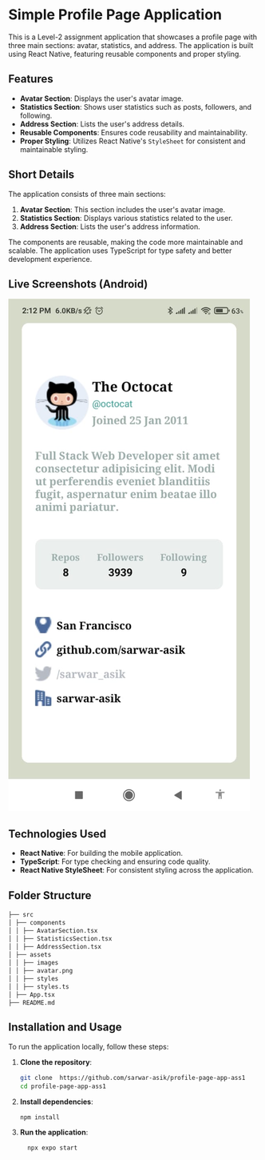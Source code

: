 # Simple Profile Page Application

This is a Level-2 assignment application that showcases a profile page with three main sections: avatar, statistics, and address. The application is built using React Native, featuring reusable components and proper styling.

## Features

- **Avatar Section**: Displays the user's avatar image.
- **Statistics Section**: Shows user statistics such as posts, followers, and following.
- **Address Section**: Lists the user's address details.
- **Reusable Components**: Ensures code reusability and maintainability.
- **Proper Styling**: Utilizes React Native's `StyleSheet` for consistent and maintainable styling.

## Short Details

The application consists of three main sections:

1. **Avatar Section**: This section includes the user's avatar image.
2. **Statistics Section**: Displays various statistics related to the user.
3. **Address Section**: Lists the user's address information.

The components are reusable, making the code more maintainable and scalable. The application uses TypeScript for type safety and better development experience.

## Live Screenshots (Android)

![Avatar Section](./assets/Site/UI.jpeg)

## Technologies Used

- **React Native**: For building the mobile application.
- **TypeScript**: For type checking and ensuring code quality.
- **React Native StyleSheet**: For consistent styling across the application.

## Folder Structure

```
├── src
│ ├── components
│ │ ├── AvatarSection.tsx
│ │ ├── StatisticsSection.tsx
│ │ ├── AddressSection.tsx
│ ├── assets
│ │ ├── images
│ │ ├── avatar.png
│ │ ├── styles
│ │ ├── styles.ts
│ ├── App.tsx
├── README.md
```

## Installation and Usage

To run the application locally, follow these steps:

1. **Clone the repository**:

   ```sh
   git clone  https://github.com/sarwar-asik/profile-page-app-ass1
   cd profile-page-app-ass1
   ```

2. **Install dependencies**:

   ```sh
   npm install
   ```

3. **Run the application**:
   ```sh
     npx expo start
   ```
